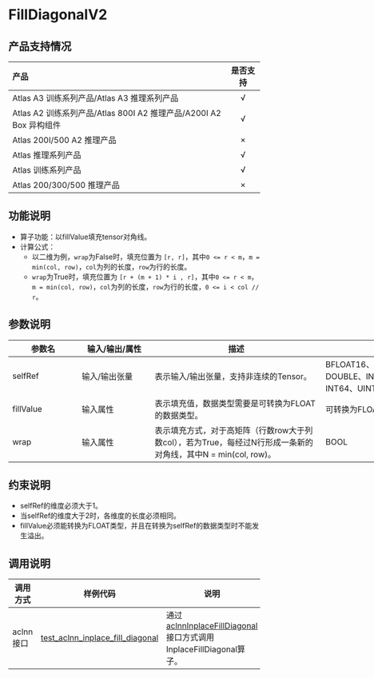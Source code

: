 # FillDiagonalV2

## 产品支持情况

| 产品                                                         | 是否支持 |
| :----------------------------------------------------------- | :------: |
| <term>Atlas A3 训练系列产品/Atlas A3 推理系列产品</term>     |    √     |
| <term>Atlas A2 训练系列产品/Atlas 800I A2 推理产品/A200I A2 Box 异构组件</term> |    √     |
| <term>Atlas 200I/500 A2 推理产品</term>                      |    ×     |
| <term>Atlas 推理系列产品 </term>                             |    √     |
| <term>Atlas 训练系列产品</term>                              |    √     |
| <term>Atlas 200/300/500 推理产品</term>                      |    ×     |

## 功能说明

- 算子功能：以fillValue填充tensor对角线。
- 计算公式：
  - 以二维为例，`wrap`为False时，填充位置为 `[r, r]`，其中`0 <= r < m`，`m = min(col, row)`，`col`为列的长度，`row`为行的长度。
  - `wrap`为True时，填充位置为 `[r + (m + 1) * i , r]`，其中`0 <= r < m`，`m = min(col, row)`，`col`为列的长度，`row`为行的长度，`0 <= i < col // r`。


## 参数说明

<table style="undefined;table-layout: fixed; width: 1043px"><colgroup>
<col style="width: 139px">
<col style="width: 146px">
<col style="width: 342px">
<col style="width: 320px">
<col style="width: 96px">
</colgroup>
<thead>
  <tr>
    <th>参数名</th>
    <th>输入/输出/属性</th>
    <th>描述</th>
    <th>数据类型</th>
    <th>数据格式</th>
  </tr></thead>
<tbody>
  <tr>
    <td>selfRef</td>
    <td>输入/输出张量</td>
    <td>表示输入/输出张量，支持非连续的Tensor。</td>
    <td>BFLOAT16、FLOAT16、FLOAT、DOUBLE、INT8、INT16、INT32、INT64、UINT8、BOOL</td>
    <td>ND</td>
  </tr>
  <tr>
    <td>fillValue</td>
    <td>输入属性</td>
    <td>表示填充值，数据类型需要是可转换为FLOAT的数据类型。</td>
    <td>可转换为FLOAT的数据类型</td>
    <td>-</td>
  </tr>
  <tr>
    <td>wrap</td>
    <td>输入属性</td>
    <td>表示填充方式，对于高矩阵（行数row大于列数col），若为True，每经过N行形成一条新的对角线，其中N = min(col, row)。</td>
    <td>BOOL</td>
    <td>-</td>
  </tr>
</tbody>
</table>

## 约束说明

- selfRef的维度必须大于1。
- 当selfRef的维度大于2时，各维度的长度必须相同。
- fillValue必须能转换为FLOAT类型，并且在转换为selfRef的数据类型时不能发生溢出。

## 调用说明

| 调用方式  | 样例代码                                                     | 说明                                                         |
| --------- | ------------------------------------------------------------ | ------------------------------------------------------------ |
| aclnn接口 | [test_aclnn_inplace_fill_diagonal](./examples/test_aclnn_fill_diagonal_v2.cpp) | 通过[aclnnInplaceFillDiagonal](docs/aclnnInplaceFillDiagonal.md)接口方式调用InplaceFillDiagonal算子。 |


